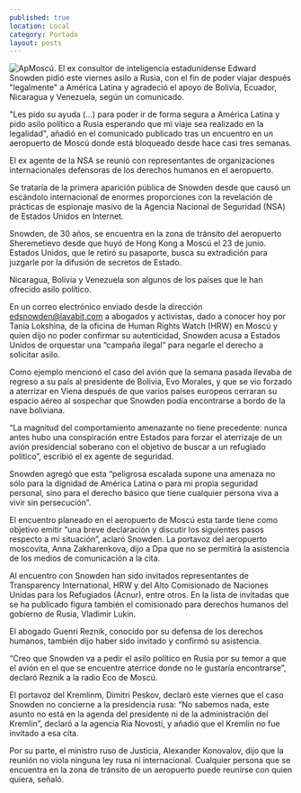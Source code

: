 ```yaml
---
published: true
location: Local
category: Portada
layout: posts
---
```


![Ap](http://i.imgur.com/pjQqwh6m.jpg)Moscú. El ex consultor de inteligencia estadunidense Edward Snowden pidió este viernes asilo a Rusia, con el fin de poder viajar después "legalmente" a América Latina y agradeció el apoyo de Bolivia, Ecuador, Nicaragua y Venezuela, según un comunicado.

"Les pido su ayuda (...) para poder ir de forma segura a América Latina y pido asilo político a Rusia esperando que mi viaje sea realizado en la legalidad", añadió en el comunicado publicado tras un encuentro en un aeropuerto de Moscú donde está bloqueado desde hace casi tres semanas.

El ex agente de la NSA se reunió con representantes de organizaciones internacionales defensoras de los derechos humanos en el aeropuerto.

Se trataría de la primera aparición pública de Snowden desde que causó un escándolo internacional de enormes proporciones con la revelación de prácticas de espionaje masivo de la Agencia Nacional de Seguridad (NSA) de Estados Unidos en Internet.

Snowden, de 30 años, se encuentra en la zona de tránsito del aeropuerto Sheremetievo desde que huyó de Hong Kong a Moscú el 23 de junio. Estados Unidos, que le retiró su pasaporte, busca su extradición para juzgarle por la difusión de secretos de Estado.

Nicaragua, Bolivia y Venezuela son algunos de los países que le han ofrecido asilo político.

En un correo electrónico enviado desde la dirección edsnowden@lavabit.com a abogados y activistas, dado a conocer hoy por Tania Lokshina, de la oficina de Human Rights Watch (HRW) en Moscú y quien dijo no poder confirmar su autenticidad, Snowden acusa a Estados Unidos de orquestar una “campaña ilegal” para negarle el derecho a solicitar asilo.

Como ejemplo mencionó el caso del avión que la semana pasada llevaba de regreso a su país al presidente de Bolivia, Evo Morales, y que se vio forzado a aterrizar en Viena después de que varios países europeos cerraran su espacio aéreo al sospechar que Snowden podía encontrarse a bordo de la nave boliviana.

“La magnitud del comportamiento amenazante no tiene precedente: nunca antes hubo una conspiración entre Estados para forzar el aterrizaje de un avión presidencial soberano con el objetivo de buscar a un refugiado político”, escribió el ex agente de seguridad.

Snowden agregó que esta “peligrosa escalada supone una amenaza no sólo para la dignidad de América Latina o para mi propia seguridad personal, sino para el derecho básico que tiene cualquier persona viva a vivir sin persecución”.

El encuentro planeado en el aeropuerto de Moscú esta tarde tiene como objetivo emitir “una breve declaración y discutir los siguientes pasos respecto a mi situación”, aclaró Snowden. La portavoz del aeropuerto moscovita, Anna Zakharenkova, dijo a Dpa que no se permitirá la asistencia de los medios de comunicación a la cita.

Al encuentro con Snowden han sido invitados representantes de Transparency International, HRW y del Alto Comisionado de Naciones Unidas para los Refugiados (Acnur), entre otros. En la lista de invitadas que se ha publicado figura también el comisionado para derechos humanos del gobierno de Rusia, Vladimir Lukin.

El abogado Guenri Reznik, conocido por su defensa de los derechos humanos, también dijo haber sido invitado y confirmó su asistencia.

“Creo que Snowden va a pedir el asilo político en Rusia por su temor a que el avión en el que se encuentre aterrice donde no le gustaría encontrarse”, declaró Reznik a la radio Eco de Moscú.

El portavoz del Kremlinm, Dimitri Peskov, declaró este viernes que el caso Snowden no concierne a la presidencia rusa: “No sabemos nada, este asunto no está en la agenda del presidente ni de la administración del Kremlin”, declaró a la agencia Ria Novosti, y añadió que el Kremlin no fue invitado a esa cita.

Por su parte, el ministro ruso de Justicia, Alexander Konovalov, dijo que la reunión no viola ninguna ley rusa ni internacional. Cualquier persona que se encuentra en la zona de tránsito de un aeropuerto puede reunirse con quien quiera, señaló.
